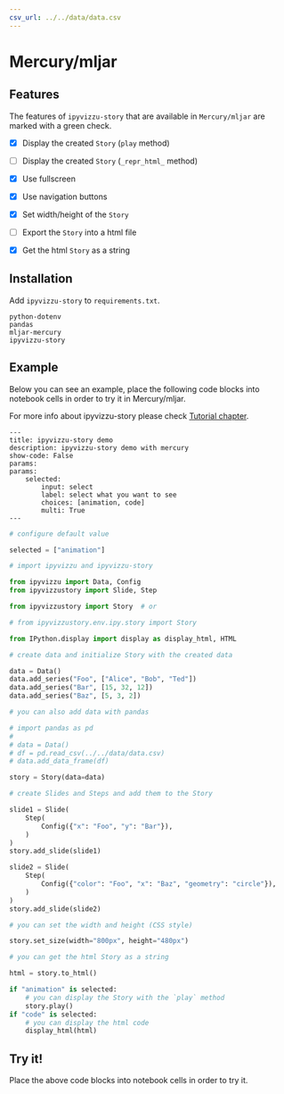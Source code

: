 ```yaml
---
csv_url: ../../data/data.csv
---
```


# Mercury/mljar

## Features

The features of `ipyvizzu-story` that are available in `Mercury/mljar` are
marked with a green check.

- [x] Display the created `Story` (`play` method)

- [ ] Display the created `Story` (`_repr_html_` method)

- [x] Use fullscreen

- [x] Use navigation buttons

- [x] Set width/height of the `Story`

- [ ] Export the `Story` into a html file

- [x] Get the html `Story` as a string

## Installation

Add `ipyvizzu-story` to `requirements.txt`.

```
python-dotenv
pandas
mljar-mercury
ipyvizzu-story
```

## Example

Below you can see an example, place the following code blocks into notebook
cells in order to try it in Mercury/mljar.

For more info about ipyvizzu-story please check
[Tutorial chapter](../../tutorial/index.md).

```
---
title: ipyvizzu-story demo
description: ipyvizzu-story demo with mercury
show-code: False
params:
params:
    selected:
        input: select
        label: select what you want to see
        choices: [animation, code]
        multi: True
---
```

```python
# configure default value

selected = ["animation"]
```

```python
# import ipyvizzu and ipyvizzu-story

from ipyvizzu import Data, Config
from ipyvizzustory import Slide, Step

from ipyvizzustory import Story  # or

# from ipyvizzustory.env.ipy.story import Story

from IPython.display import display as display_html, HTML
```

```python
# create data and initialize Story with the created data

data = Data()
data.add_series("Foo", ["Alice", "Bob", "Ted"])
data.add_series("Bar", [15, 32, 12])
data.add_series("Baz", [5, 3, 2])

# you can also add data with pandas

# import pandas as pd
#
# data = Data()
# df = pd.read_csv(../../data/data.csv)
# data.add_data_frame(df)

story = Story(data=data)
```

```python
# create Slides and Steps and add them to the Story

slide1 = Slide(
    Step(
        Config({"x": "Foo", "y": "Bar"}),
    )
)
story.add_slide(slide1)

slide2 = Slide(
    Step(
        Config({"color": "Foo", "x": "Baz", "geometry": "circle"}),
    )
)
story.add_slide(slide2)
```

```python
# you can set the width and height (CSS style)

story.set_size(width="800px", height="480px")
```

```python
# you can get the html Story as a string

html = story.to_html()
```

```python
if "animation" is selected:
    # you can display the Story with the `play` method
    story.play()
if "code" is selected:
    # you can display the html code
    display_html(html)
```

## Try it!

Place the above code blocks into notebook cells in order to try it.
